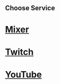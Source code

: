 ## Choose Service

# [Mixer](https://mixer.streamlabs.com/b0undarybreaker)
# [Twitch](https://twitch.streamlabs.com/b0undarybreaker)
# [YouTube](https://youtube.streamlabs.com/UC4gM-ZIOhDVJSuh77UVHeXQ)
